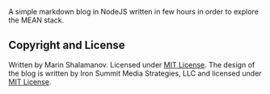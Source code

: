 A simple markdown blog in NodeJS written in few hours in order to explore the MEAN stack.

## Copyright and License

Written by Marin Shalamanov. Licensed under [MIT License](/LICENSE).
The design of the blog is written by Iron Summit Media Strategies, LLC and licensed under [MIT License](https://github.com/IronSummitMedia/startbootstrap-clean-blog/).
